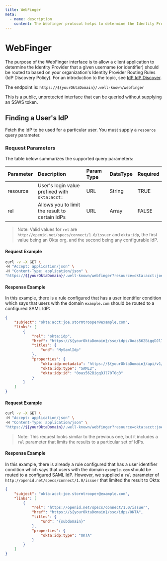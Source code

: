 ```yaml
---
title: WebFinger
meta:
  - name: description
    content: The Webfinger protocol helps to determine the Identity Provider where a given username should be routed. This guide explains the process of finding the Identity Provider for a user.
---
```


# WebFinger

The purpose of the WebFinger interface is to allow a client application to determine the Identity Provider that a given username (or identifier) should be routed to based on your organization's Identity Provider Routing Rules (IdP Discovery Policy). For an introduction to the topic, see [IdP IdP Discover](/docs/concepts/identity-providers/#idp-discovery).

The endpoint is: `https://${yourOktaDomain}/.well-known/webfinger`

This is a public, unprotected interface that can be queried without supplying an SSWS token.

## Finding a User's IdP 

<ApiOperation method="get" url="/.well-known/webfinger" />

Fetch the IdP to be used for a particular user. You must supply a `resource` query parameter.

### Request Parameters


The table below summarizes the supported query parameters:

| Parameter      | Description                                                             | Param Type | DataType | Required |
| :------------- | :---------------------------------------------------------------------- | :--------- | :------- | :------- |
| resource       | User's login value prefixed with `okta:acct:`                           | URL        | String   | TRUE     |
| rel            | Allows you to limit the result to certain IdPs                          | URL        | Array    | FALSE    |

>Note: Valid values for `rel` are `http://openid.net/specs/connect/1.0/issuer` and `okta:idp`, the first value being an Okta org, and the second being any configurable IdP.

#### Request Example


```bash
curl -v -X GET \
-H "Accept: application/json" \
-H "Content-Type: application/json" \
"https://${yourOktaDomain}/.well-known/webfinger?resource=okta:acct:joe.stormtrooper%40example.com"
```

#### Response Example


In this example, there is a rule configured that has a user identifier condition which says that users with the domain `example.com` should be routed to a configured SAML IdP:

```json
{
    "subject": "okta:acct:joe.stormtrooper@example.com",
    "links": [
        {
            "rel": "okta:idp",
            "href": "https://${yourOktaDomain}/sso/idps/0oas562BigqDJl70T0g3",
            "titles": {
                "und": "MySamlIdp"
            },
            "properties": {
                "okta:idp:metadata": "https://${yourOktaDomain}/api/v1/idps/0oas562BigqDJl70T0g3/metadata.xml",
                "okta:idp:type": "SAML2",
                "okta:idp:id": "0oas562BigqDJl70T0g3"
            }
        }
    ]
}
```

#### Request Example


```bash
curl -v -X GET \
-H "Accept: application/json" \
-H "Content-Type: application/json" \
"https://${yourOktaDomain}/.well-known/webfinger?resource=okta:acct:joe.stormtrooper%example.com&rel=http%3A%2F%2Fopenid.net%2Fspecs%2Fconnect%2F1.0%2Fissuer"
```

>Note: This request looks similar to the previous one, but it includes a `rel` parameter that limits the results to a particular set of IdPs.

#### Response Example


In this example, there is already a rule configured that has a user identifier condition which says that users with the domain `example.com` should be routed to a configured SAML IdP. However, we supplied a `rel` parameter of `http://openid.net/specs/connect/1.0/issuer` that limited the result to Okta:

```json
{
    "subject": "okta:acct:joe.stormtrooper@example.com",
    "links": [
        {
            "rel": "https://openid.net/specs/connect/1.0/issuer",
            "href": "https://${yourOktaDomain}/sso/idps/OKTA",
            "titles": {
                "und": "{subdomain}"
            },
            "properties": {
                "okta:idp:type": "OKTA"
            }
        }
    ]
}
```

